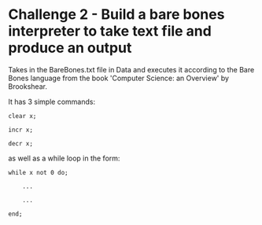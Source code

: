 # Challenge 2 - Build a bare bones interpreter to take text file and produce an output
Takes in the BareBones.txt file in Data and executes it according to the Bare Bones language from the book 'Computer Science: an Overview' by Brookshear.

It has 3 simple commands:

	clear x;

	incr x;

	decr x;

as well as a while loop in the form:

	while x not 0 do;

		...

		...

	end;
